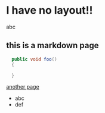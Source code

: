 
# I have no layout!!
abc
## this is a markdown page

```csharp
  public void foo()
  {

  }
 ```

 [another page](Actors)

 * abc
 * def

 